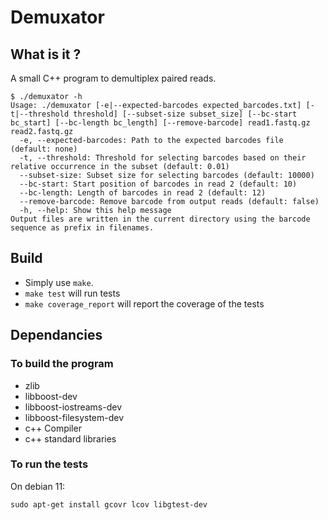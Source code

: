 
# Demuxator

## What is it ?

A small C++ program to demultiplex paired reads.

```
$ ./demuxator -h
Usage: ./demuxator [-e|--expected-barcodes expected_barcodes.txt] [-t|--threshold threshold] [--subset-size subset_size] [--bc-start bc_start] [--bc-length bc_length] [--remove-barcode] read1.fastq.gz read2.fastq.gz
  -e, --expected-barcodes: Path to the expected barcodes file (default: none)
  -t, --threshold: Threshold for selecting barcodes based on their relative occurrence in the subset (default: 0.01)
  --subset-size: Subset size for selecting barcodes (default: 10000)
  --bc-start: Start position of barcodes in read 2 (default: 10)
  --bc-length: Length of barcodes in read 2 (default: 12)
  --remove-barcode: Remove barcode from output reads (default: false)
  -h, --help: Show this help message
Output files are written in the current directory using the barcode sequence as prefix in filenames.
```

## Build

- Simply use `make`.
- `make test` will run tests
- `make coverage_report` will report the coverage of the tests

## Dependancies

### To build the program

- zlib
- libboost-dev
- libboost-iostreams-dev
- libboost-filesystem-dev
- c++ Compiler
- c++ standard libraries

### To run the tests

On debian 11:

```
sudo apt-get install gcovr lcov libgtest-dev
```